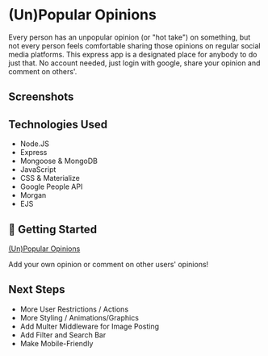 # (Un)Popular Opinions

Every person has an unpopular opinion (or "hot take") on something, but not every person feels comfortable sharing those opinions on regular social media platforms.  This express app is a designated place for anybody to do just that.  No account needed, just login with google, share your opinion and comment on others'.  

## Screenshots
<blockquote class="imgur-embed-pub" lang="en" data-id="a/ibpsWVQ" data-context="false" ><a href="//imgur.com/a/ibpsWVQ"></a></blockquote><script async src="//s.imgur.com/min/embed.js" charset="utf-8"></script>

## Technologies Used

<ul>
<li>Node.JS</li>
<li>Express</li>
<li>Mongoose & MongoDB</li>
<li>JavaScript</li>
<li>CSS & Materialize</li>
<li>Google People API</li>
<li>Morgan</li>
<li>EJS</li>
</ul>


## :rocket: Getting Started
<a href="https://unpopular-opinions-app.herokuapp.com/">(Un)Popular Opinions</a>

Add your own opinion or comment on other users' opinions!

## Next Steps

<ul>
<li>More User Restrictions / Actions</li>
<li>More Styling / Animations/Graphics</li>
<li>Add Multer Middleware for Image Posting</li>
<li>Add Filter and Search Bar</li>
<li>Make Mobile-Friendly</li>
</ul>